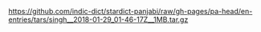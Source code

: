 https://github.com/indic-dict/stardict-panjabi/raw/gh-pages/pa-head/en-entries/tars/singh__2018-01-29_01-46-17Z__1MB.tar.gz  
